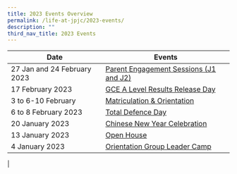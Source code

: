 ```yaml
---
title: 2023 Events Overview
permalink: /life-at-jpjc/2023-events/
description: ""
third_nav_title: 2023 Events
---
```

| Date | Events | 
| -------- | -------- |
|27 Jan and 24 February 2023| [Parent Engagement Sessions (J1 and J2)](/life-at-jpjc/2023-events/parentes/)
|17 February 2023|[ GCE A Level Results Release Day](/life-at-jpjc/2023-events/gcealevelresultsreleaseday/)
|3 to 6-10 February|[Matriculation & Orientation](/life-at-jpjc/2023-events/mo/)
|6 to 8 February 2023|[Total Defence Day](/life-at-jpjc/2023-events/tdd/)
|20 January 2023|[Chinese New Year Celebration](/life-at-jpjc/2023-events/cnycelebration/)
|13 January 2023 |[Open House](/life-at-jpjc/2023-events/openhouse/)
|4 January 2023 |[ Orientation Group Leader Camp](/life-at-jpjc/2023-events/oglc/)
|